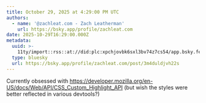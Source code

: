 ```yaml
---
title: October 29, 2025 at 4:29:00 PM UTC
authors:
  - name: '@zachleat.com - Zach Leatherman'
    url: https://bsky.app/profile/zachleat.com
date: 2025-10-29T16:29:00.000Z
metadata:
  uuid: >-
    11ty/import::rss::at://did:plc:xpchjovbk6sxl3bv74z7cs54/app.bsky.feed.post/3m4duldjvh22s
  type: bluesky
  url: https://bsky.app/profile/zachleat.com/post/3m4duldjvh22s
---
```

Currently obsessed with https://developer.mozilla.org/en-US/docs/Web/API/CSS_Custom_Highlight_API (but wish the styles were better reflected in various devtools?)